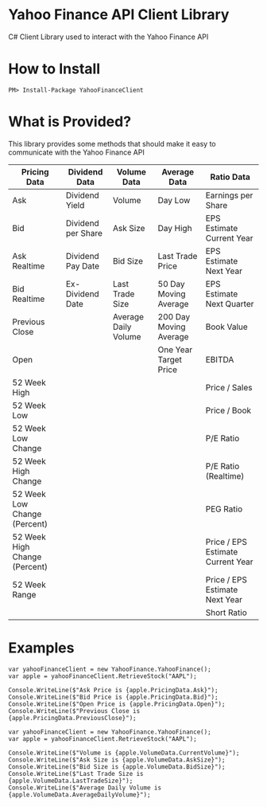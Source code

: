 # Yahoo Finance API Client Library

C# Client Library used to interact with the Yahoo Finance API

<h1>How to Install</h1>

`PM> Install-Package YahooFinanceClient`

<h1>What is Provided?</h1>

This library provides some methods that should make it easy to communicate with the Yahoo Finance API

| Pricing Data                  | Dividend Data      | Volume Data          | Average Data           | Ratio Data                        |
|-------------------------------|--------------------|----------------------|------------------------|-----------------------------------|
| Ask                           | Dividend Yield     | Volume               | Day Low                | Earnings per Share                |
| Bid                           | Dividend per Share | Ask Size             | Day High               | EPS Estimate Current Year         |
| Ask Realtime                  | Dividend Pay Date  | Bid Size             | Last Trade Price       | EPS Estimate Next Year            |
| Bid Realtime                  | Ex-Dividend Date   | Last Trade Size      | 50 Day Moving Average  | EPS Estimate Next Quarter         |
| Previous Close                |                    | Average Daily Volume | 200 Day Moving Average | Book Value                        |
| Open                          |                    |                      | One Year Target Price  | EBITDA                            |
| 52 Week High                  |                    |                      |                        | Price / Sales                     |
| 52 Week Low                   |                    |                      |                        | Price / Book                      |
| 52 Week Low Change            |                    |                      |                        | P/E Ratio                         |
| 52 Week High Change           |                    |                      |                        | P/E Ratio (Realtime)              |
| 52 Week Low Change (Percent)  |                    |                      |                        | PEG Ratio                         |
| 52 Week High Change (Percent) |                    |                      |                        | Price / EPS Estimate Current Year |
| 52 Week Range                 |                    |                      |                        | Price / EPS Estimate Next Year    |
|                               |                    |                      |                        | Short Ratio                       |

<h1>Examples</h1>

````
var yahooFinanceClient = new YahooFinance.YahooFinance();
var apple = yahooFinanceClient.RetrieveStock("AAPL");

Console.WriteLine($"Ask Price is {apple.PricingData.Ask}");
Console.WriteLine($"Bid Price is {apple.PricingData.Bid}");
Console.WriteLine($"Open Price is {apple.PricingData.Open}");
Console.WriteLine($"Previous Close is {apple.PricingData.PreviousClose}");
````

````
var yahooFinanceClient = new YahooFinance.YahooFinance();
var apple = yahooFinanceClient.RetrieveStock("AAPL");

Console.WriteLine($"Volume is {apple.VolumeData.CurrentVolume}");
Console.WriteLine($"Ask Size is {apple.VolumeData.AskSize}");
Console.WriteLine($"Bid Size is {apple.VolumeData.BidSize}");
Console.WriteLine($"Last Trade Size is {apple.VolumeData.LastTradeSize}");
Console.WriteLine($"Average Daily Volume is {apple.VolumeData.AverageDailyVolume}");
````            
